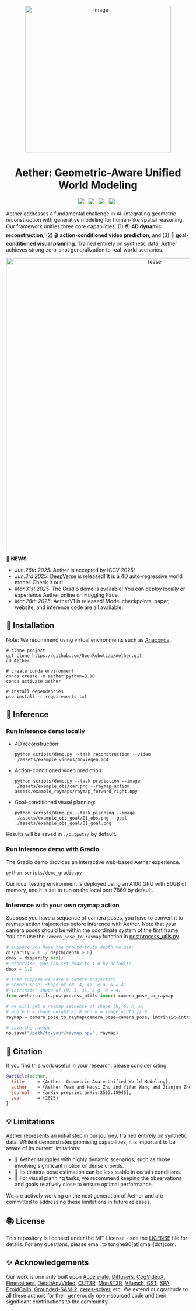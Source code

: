 <div align="center">
  <img width="400" alt="image" src="assets/logo_zheng.png">
  <!-- <br> -->
</div>

<div align="center">

# Aether: Geometric-Aware Unified World Modeling

</div>

<div align="center">
<a href='https://arxiv.org/abs/2503.18945'><img src='https://img.shields.io/badge/arXiv-2503.18945-red'></a> &nbsp;
<a href='https://aether-world.github.io'><img src='https://img.shields.io/badge/Project-Page-Green'></a> &nbsp;
<a href='https://huggingface.co/AetherWorldModel/AetherV1'><img src='https://img.shields.io/badge/Model-Weights-yellow'></a> &nbsp;
<a href='https://huggingface.co/spaces/AmberHeart/AetherV1'><img src='https://img.shields.io/badge/%F0%9F%A4%97%20Hugging%20Face-Demo%20-blue'></a> &nbsp;
</div>

Aether addresses a fundamental challenge in AI: integrating geometric reconstruction with generative modeling 
for human-like spatial reasoning. Our framework unifies three core capabilities: (1) 🌏 **4D dynamic reconstruction**, 
(2) 🎬 **action-conditioned video prediction**, and (3) 🎯 **goal-conditioned visual planning**. Trained entirely on 
synthetic data, Aether achieves strong zero-shot generalization to real-world scenarios.

<div align="center">
    <img src="assets/teaser.png" alt="Teaser" width="800"/>
</div>

:partying_face: **NEWS**: 

- *Jun.26th 2025:* Aether is accepted by ICCV 2025!
- *Jun.3rd 2025:* [DeepVerse](https://github.com/SOTAMak1r/DeepVerse) is released! It is a 4D auto-regressive world model. Check it out!
- *Mar.31st 2025:* The Gradio demo is available! You can deploy locally or experience Aether online on Hugging Face.
- *Mar.28th 2025:* AetherV1 is released! Model checkpoints, paper, website, and inference code are all available.


## :hammer: Installation

Note: We recommend using virtual environments such as [Anaconda](https://www.anaconda.com/).

```console
# clone project
git clone https://github.com/OpenRobotLab/Aether.git
cd Aether

# create conda environment
conda create -n aether python=3.10
conda activate aether

# install dependencies
pip install -r requirements.txt
```

## :rocket: Inference

### Run inference demo locally

- 4D reconstruction:
  ```console
  python scripts/demo.py --task reconstruction --video ./assets/example_videos/moviegen.mp4
  ```

- Action-conditioned video prediction:
  ```console
  python scripts/demo.py --task prediction --image ./assets/example_obs/car.png --raymap_action assets/example_raymaps/raymap_forward_right.npy
  ```

- Goal-conditioned visual planning:
  ```console
  python scripts/demo.py --task planning --image ./assets/example_obs_goal/01_obs.png --goal ./assets/example_obs_goal/01_goal.png
  ```

Results will be saved in `./outputs/` by default.

### Run inference demo with Gradio

The Gradio demo provides an interactive web-based Aether experience.

```shell
python scripts/demo_gradio.py
```

Our local testing environment is deployed using an A100 GPU with 80GB of memory, and it is set to run on the local port 7860 by default.

### Inference with your own raymap action

Suppose you have a sequence of camera poses, you have to convert it to raymap action trajectories before inference with Aether. 
Note that your camera poses should be within the coordinate system of the first frame.
You can use the `camera_pose_to_raymap` function in [postprocess_utils.py](aether/utils/postprocess_utils.py).

```python
# suppose you have the ground-truth depth values:
disparity = 1. / depth[depth > 0]
dmax = disparity.max()
# otherwise, you can set dmax to 1.0 by default:
dmax = 1.0

# then suppose we have a camera trajectory
# camera_pose: shape of (N, 4, 4), e.g. N = 41
# intrinsic: shape of (N, 3, 3), e.g. N = 41
from aether.utils.postprocess_utils import camera_pose_to_raymap

# we will get a raymap sequence of shape (N, 6, h, w) 
# where h = image height // 8 and w = image width // 8
raymap = camera_pose_to_raymap(camera_pose=camera_pose, intrinsic=intrinsic, dmax=dmax)

# save the raymap
np.save("/path/to/your/raymap.npy", raymap)
```





## :pencil: Citation
If you find this work useful in your research, please consider citing:

```bibtex
@article{aether,
  title     = {Aether: Geometric-Aware Unified World Modeling},
  author    = {Aether Team and Haoyi Zhu and Yifan Wang and Jianjun Zhou and Wenzheng Chang and Yang Zhou and Zizun Li and Junyi Chen and Chunhua Shen and Jiangmiao Pang and Tong He},
  journal   = {arXiv preprint arXiv:2503.18945},
  year      = {2025}
}
```

## :bulb: Limitations

Aether represents an initial step in our journey, trained entirely on synthetic data. While it demonstrates promising capabilities, it is important to be aware of its current limitations:

- 🔄 Aether struggles with highly dynamic scenarios, such as those involving significant motion or dense crowds.
- 📸 Its camera pose estimation can be less stable in certain conditions.  
- 📐 For visual planning tasks, we recommend keeping the observations and goals relatively close to ensure optimal performance.  

We are actively working on the next generation of Aether and are committed to addressing these limitations in future releases.

## :books: License
This repository is licensed under the MIT License - see the [LICENSE](LICENSE) file for details. For any questions, please email to tonghe90[at]gmail[dot]com.

## :sparkles: Acknowledgements
Our work is primarily built upon 
[Accelerate](https://github.com/huggingface/accelerate), 
[Diffusers](https://github.com/huggingface/diffusers), 
[CogVideoX](https://github.com/THUDM/CogVideo), 
[Finetrainers](https://github.com/a-r-r-o-w/finetrainers), 
[DepthAnyVideo](https://github.com/Nightmare-n/DepthAnyVideo), 
[CUT3R](https://github.com/CUT3R/CUT3R), 
[MonST3R](https://github.com/Junyi42/monst3r), 
[VBench](https://github.com/Vchitect/VBench),
[GST](https://github.com/SOTAMak1r/GST), 
[SPA](https://github.com/HaoyiZhu/SPA), 
[DroidCalib](https://github.com/boschresearch/DroidCalib),
[Grounded-SAM-2](https://github.com/IDEA-Research/Grounded-SAM-2),
[ceres-solver](https://github.com/ceres-solver/ceres-solver), etc.
We extend our gratitude to all these authors for their generously open-sourced code and their significant contributions to the community.
